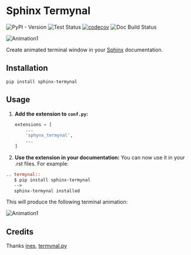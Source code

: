 # Sphinx Termynal

![PyPI - Version](https://img.shields.io/pypi/v/sphinx-termynal)
![Test Status](https://github.com/prajeeshag/sphinx-termynal/actions/workflows/test.yml/badge.svg)
[![codecov](https://codecov.io/gh/prajeeshag/sphinx-termynal/graph/badge.svg?token=UNNUW30IQL)](https://codecov.io/gh/prajeeshag/sphinx-termynal)
![Doc Build Status](https://github.com/prajeeshag/sphinx-termynal/actions/workflows/build-docs.yml/badge.svg)

![Animation1](./animation1.gif)

Create animated terminal window in your [Sphinx](https://www.sphinx-doc.org) documentation.

## Installation

```console
pip install sphinx-termynal
```

## Usage

1. **Add the extension to `conf.py`:**

   ```python
   extensions = [
       ...
       'sphynx_termynal',
       ...
   ]
   
2. **Use the extension in your documentation:**
You can now use it in your .rst files. For example:

```rst
.. termynal:: 
   $ pip install sphinx-termynal
   -->
   sphinx-termynal installed
```
This will produce the following terminal animation:

![Animation1](./animation1.gif)

## Credits

Thanks [ines](https://github.com/ines/termynal), [termynal.py](https://github.com/termynal/termynal.py)